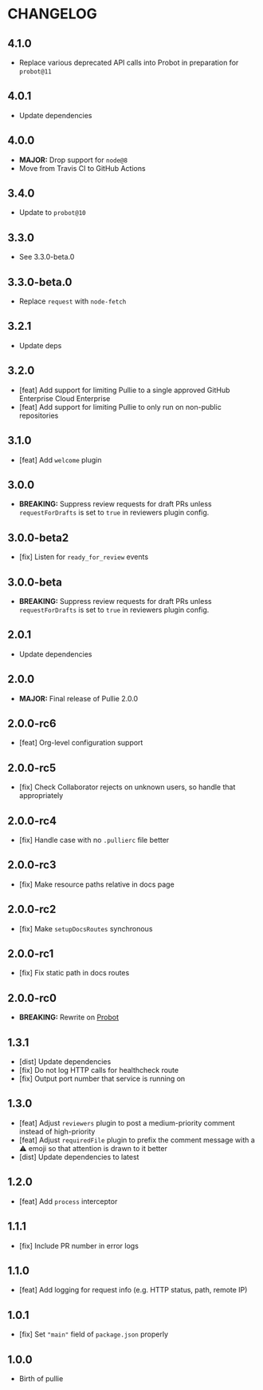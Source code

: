 # CHANGELOG

## 4.1.0

- Replace various deprecated API calls into Probot in preparation for `probot@11`

## 4.0.1

- Update dependencies

## 4.0.0

- **MAJOR:** Drop support for `node@8`
- Move from Travis CI to GitHub Actions 

## 3.4.0

- Update to `probot@10`

## 3.3.0

- See 3.3.0-beta.0

## 3.3.0-beta.0

- Replace `request` with `node-fetch`

## 3.2.1

- Update deps

## 3.2.0

- [feat] Add support for limiting Pullie to a single approved GitHub Enterprise Cloud Enterprise
- [feat] Add support for limiting Pullie to only run on non-public repositories

## 3.1.0

- [feat] Add `welcome` plugin

## 3.0.0

- **BREAKING:** Suppress review requests for draft PRs unless `requestForDrafts` is set to `true` in reviewers plugin
  config.

## 3.0.0-beta2

- [fix] Listen for `ready_for_review` events

## 3.0.0-beta

- **BREAKING:** Suppress review requests for draft PRs unless `requestForDrafts` is set to `true` in reviewers plugin
  config.

## 2.0.1

- Update dependencies

## 2.0.0

- **MAJOR:** Final release of Pullie 2.0.0

## 2.0.0-rc6

- [feat] Org-level configuration support

## 2.0.0-rc5

- [fix] Check Collaborator rejects on unknown users, so handle that appropriately

## 2.0.0-rc4

- [fix] Handle case with no `.pullierc` file better

## 2.0.0-rc3

- [fix] Make resource paths relative in docs page

## 2.0.0-rc2

- [fix] Make `setupDocsRoutes` synchronous

## 2.0.0-rc1

- [fix] Fix static path in docs routes

## 2.0.0-rc0

- **BREAKING:** Rewrite on [Probot](https://probot.github.io)

## 1.3.1

- [dist] Update dependencies
- [fix] Do not log HTTP calls for healthcheck route
- [fix] Output port number that service is running on

## 1.3.0

- [feat] Adjust `reviewers` plugin to post a medium-priority comment instead of high-priority
- [feat] Adjust `requiredFile` plugin to prefix the comment message with a ⚠️ emoji so that attention is drawn to it better
- [dist] Update dependencies to latest

## 1.2.0

- [feat] Add `process` interceptor

## 1.1.1

- [fix] Include PR number in error logs

## 1.1.0

- [feat] Add logging for request info (e.g. HTTP status, path, remote IP)

## 1.0.1

- [fix] Set `"main"` field of `package.json` properly

## 1.0.0

- Birth of pullie

